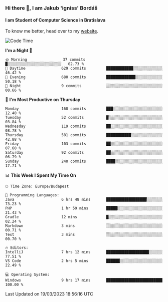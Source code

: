 ### Hi there 👋, I am Jakub 'igniss' Bordáš

#### I am Student of Computer Science in Bratislava
To know me better, head over to my [website](https://bordas.sk).


<!--START_SECTION:waka-->
![Code Time](http://img.shields.io/badge/Code%20Time-1%2C066%20hrs%2057%20mins-blue)

**I'm a Night 🦉** 

```text
🌞 Morning                37 commits          █░░░░░░░░░░░░░░░░░░░░░░░░   02.73 % 
🌆 Daytime                629 commits         ████████████░░░░░░░░░░░░░   46.42 % 
🌃 Evening                680 commits         █████████████░░░░░░░░░░░░   50.18 % 
🌙 Night                  9 commits           ░░░░░░░░░░░░░░░░░░░░░░░░░   00.66 % 
```
📅 **I'm Most Productive on Thursday** 

```text
Monday                   168 commits         ███░░░░░░░░░░░░░░░░░░░░░░   12.40 % 
Tuesday                  52 commits          █░░░░░░░░░░░░░░░░░░░░░░░░   03.84 % 
Wednesday                119 commits         ██░░░░░░░░░░░░░░░░░░░░░░░   08.78 % 
Thursday                 581 commits         ███████████░░░░░░░░░░░░░░   42.88 % 
Friday                   103 commits         ██░░░░░░░░░░░░░░░░░░░░░░░   07.60 % 
Saturday                 92 commits          ██░░░░░░░░░░░░░░░░░░░░░░░   06.79 % 
Sunday                   240 commits         ████░░░░░░░░░░░░░░░░░░░░░   17.71 % 
```


📊 **This Week I Spent My Time On** 

```text
🕑︎ Time Zone: Europe/Budapest

💬 Programming Languages: 
Java                     6 hrs 48 mins       ██████████████████░░░░░░░   73.23 % 
PHP                      1 hr 59 mins        █████░░░░░░░░░░░░░░░░░░░░   21.43 % 
Gradle                   12 mins             █░░░░░░░░░░░░░░░░░░░░░░░░   02.24 % 
Markdown                 3 mins              ░░░░░░░░░░░░░░░░░░░░░░░░░   00.71 % 
Text                     3 mins              ░░░░░░░░░░░░░░░░░░░░░░░░░   00.70 % 

🔥 Editors: 
IntelliJ                 7 hrs 12 mins       ███████████████████░░░░░░   77.51 % 
VS Code                  2 hrs 5 mins        ██████░░░░░░░░░░░░░░░░░░░   22.49 % 

💻 Operating System: 
Windows                  9 hrs 17 mins       █████████████████████████   100.00 % 
```


 Last Updated on 19/03/2023 18:56:16 UTC
<!--END_SECTION:waka-->
